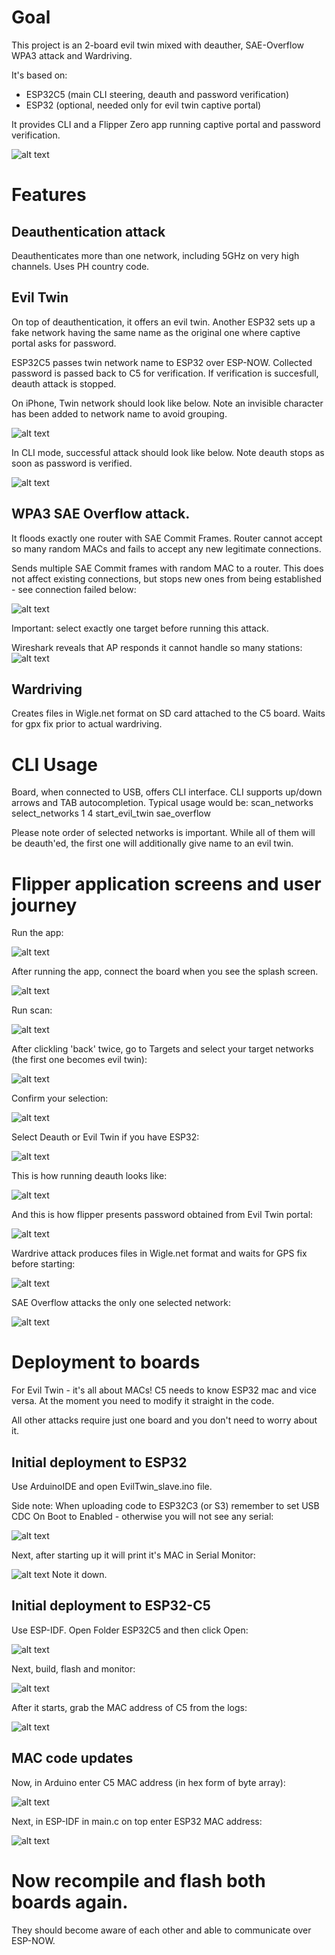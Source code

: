 # Goal

This project is an 2-board evil twin mixed with deauther, SAE-Overflow WPA3 attack and Wardriving. 

It's based on:
- ESP32C5 (main CLI steering, deauth and password verification)
- ESP32 (optional, needed only for evil twin captive portal)

It provides CLI and a Flipper Zero app running captive portal and password verification.

![alt text](f_pass.png)

# Features

## Deauthentication attack

Deauthenticates more than one network, including 5GHz on very high channels. Uses PH country code.

## Evil Twin
On top of deauthentication, it offers an evil twin. Another ESP32 sets up a fake network having the same name as the original one where captive portal asks for password.

ESP32C5 passes twin network name to ESP32 over ESP-NOW. Collected password is passed back to C5 for verification. 
If verification is succesfull, deauth attack is stopped.

On iPhone, Twin network should look like below. Note an invisible character has been added to network name to avoid grouping.

![alt text](image-1.png)

In CLI mode, successful attack should look like below. Note deauth stops as soon as password is verified.

![alt text](image-9.png)


## WPA3 SAE Overflow attack. 
It floods exactly one router with SAE Commit Frames. Router cannot accept so many random MACs and fails to accept any new legitimate connections. 

Sends multiple SAE Commit frames with random MAC to a router. This does not affect existing connections, but stops new ones from being established - see connection failed below: 

![alt text](SAE-connection-failed.jpg)

Important: select exactly one target before running this attack.

Wireshark reveals that AP responds it cannot handle so many stations:
![alt text](wireshark.png)

## Wardriving

Creates files in Wigle.net format on SD card attached to the C5 board. Waits for gpx fix prior to actual wardriving.

# CLI Usage
Board, when connected to USB, offers CLI interface. 
CLI supports up/down arrows and TAB autocompletion. 
Typical usage would be:
scan_networks
select_networks 1 4
start_evil_twin
sae_overflow

Please note order of selected networks is important. While all of them will be deauth'ed, the first one will additionally give name to an evil twin.


# Flipper application screens and user journey
Run the app:

![alt text](app_icon.png)

After running the app, connect the board when you see the splash screen.

![alt text](image.png)

Run scan:

![alt text](main_menu.png)

After clickling 'back' twice, go to Targets and select your target networks (the first one becomes evil twin):

![alt text](scan_list.png)

Confirm your selection:

![alt text](confirm_sel.png)

Select Deauth or Evil Twin if you have ESP32:

![alt text](attack_menu.png)

This is how running deauth looks like:

![alt text](f_deauth.png)

And this is how flipper presents password obtained from Evil Twin portal:

![alt text](f_pass.png)

Wardrive attack produces files in Wigle.net format and waits for GPS fix before starting:

![alt text](image-11.png)

SAE Overflow attacks the only one selected network:

![alt text](image-12.png)

# Deployment to boards
For Evil Twin - it's all about MACs! C5 needs to know ESP32 mac and vice versa. At the moment you need to modify it straight in the code.

All other attacks require just one board and you don't need to worry about it.

## Initial deployment to ESP32
Use ArduinoIDE and open EvilTwin_slave.ino file.

Side note: When uploading code to ESP32C3 (or S3) remember to set USB CDC On Boot to Enabled - otherwise you will not see any serial:

![alt text](image-2.png)

Next, after starting up it will print it's MAC in Serial Monitor:

![alt text](image-3.png)
Note it down. 

## Initial deployment to ESP32-C5
Use ESP-IDF. Open Folder ESP32C5 and then click Open:

![alt text](image-4.png) 


Next, build, flash and monitor:

![alt text](image-5.png)

After it starts, grab the MAC address of C5 from the logs:

![alt text](image-6.png)

## MAC code updates
Now, in Arduino enter C5 MAC address (in hex form of byte array):

![alt text](image-7.png)

Next, in ESP-IDF in main.c on top enter ESP32 MAC address:

![alt text](image-8.png)

# Now recompile and flash both boards again.
They should become aware of each other and able to communicate over ESP-NOW.


